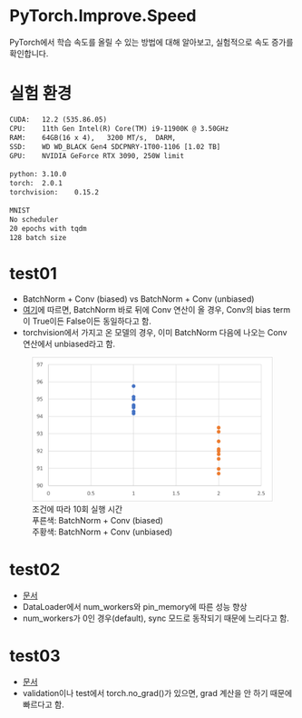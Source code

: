 # PyTorch.Improve.Speed
PyTorch에서 학습 속도를 올릴 수 있는 방법에 대해 알아보고, 실험적으로 속도 증가를 확인합니다.


# 실험 환경
```
CUDA:   12.2 (535.86.05)
CPU:    11th Gen Intel(R) Core(TM) i9-11900K @ 3.50GHz
RAM:    64GB(16 x 4),   3200 MT/s,  DARM, 
SSD:    WD WD_BLACK Gen4 SDCPNRY-1T00-1106 [1.02 TB]
GPU:    NVIDIA GeForce RTX 3090, 250W limit

python: 3.10.0
torch:  2.0.1
torchvision:    0.15.2

MNIST
No scheduler
20 epochs with tqdm
128 batch size
```

# test01
* BatchNorm + Conv (biased) vs BatchNorm + Conv (unbiased)
* <a href="https://tutorials.pytorch.kr/recipes/recipes/tuning_guide.html#disable-bias-for-convolutions-directly-followed-by-a-batch-norm">여기</a>에 따르면, BatchNorm 바로 뒤에 Conv 연산이 올 경우, Conv의 bias term이 True이든 False이든 동일하다고 함.
* torchvision에서 가지고 온 모델의 경우, 이미 BatchNorm 다음에 나오는 Conv 연산에서 unbiased라고 함.
<figure>
    <img src="docs/images/test01.png">
    <figcaption>
    조건에 따라 10회 실행 시간 <br>
    푸른색: BatchNorm + Conv (biased) <br>
    주황색: BatchNorm + Conv (unbiased)
    </figcaption>
</figure>

# test02
* <a href="https://tutorials.pytorch.kr/recipes/recipes/tuning_guide.html#enable-async-data-loading-and-augmentation">문서</a>
* DataLoader에서 num_workers와 pin_memory에 따른 성능 향상
* num_workers가 0인 경우(default), sync 모드로 동작되기 때문에 느리다고 함.

# test03
* <a href="https://tutorials.pytorch.kr/recipes/recipes/tuning_guide.html#disable-gradient-calculation-for-validation-or-inference">문서</a>
* validation이나 test에서 torch.no_grad()가 있으면, grad 계산을 안 하기 때문에 빠르다고 함.
